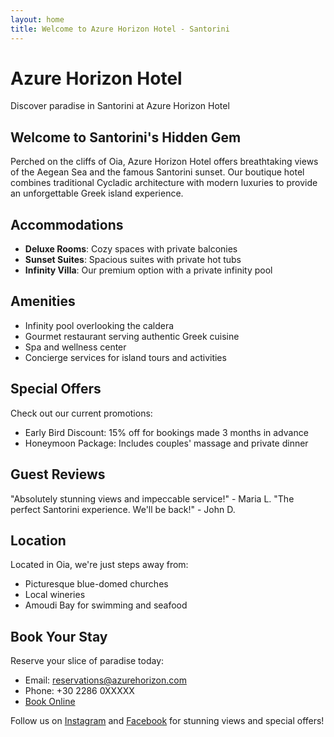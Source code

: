 ```yaml
---
layout: home
title: Welcome to Azure Horizon Hotel - Santorini
---
```


# Azure Horizon Hotel

Discover paradise in Santorini at Azure Horizon Hotel

## Welcome to Santorini's Hidden Gem

Perched on the cliffs of Oia, Azure Horizon Hotel offers breathtaking views of the Aegean Sea and the famous Santorini sunset. Our boutique hotel combines traditional Cycladic architecture with modern luxuries to provide an unforgettable Greek island experience.

## Accommodations

- **Deluxe Rooms**: Cozy spaces with private balconies
- **Sunset Suites**: Spacious suites with private hot tubs
- **Infinity Villa**: Our premium option with a private infinity pool

## Amenities

- Infinity pool overlooking the caldera
- Gourmet restaurant serving authentic Greek cuisine
- Spa and wellness center
- Concierge services for island tours and activities

## Special Offers

Check out our current promotions:
- Early Bird Discount: 15% off for bookings made 3 months in advance
- Honeymoon Package: Includes couples' massage and private dinner

## Guest Reviews

"Absolutely stunning views and impeccable service!" - Maria L.
"The perfect Santorini experience. We'll be back!" - John D.

## Location

Located in Oia, we're just steps away from:
- Picturesque blue-domed churches
- Local wineries
- Amoudi Bay for swimming and seafood

## Book Your Stay

Reserve your slice of paradise today:
- Email: reservations@azurehorizon.com
- Phone: +30 2286 0XXXXX
- [Book Online](#)

Follow us on [Instagram](#) and [Facebook](#) for stunning views and special offers!
